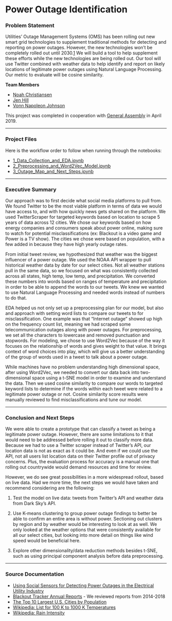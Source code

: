 # Power Outage Identification

### Problem Statement 

Utilities’ Outage Management Systems (OMS) has been rolling out new smart grid technologies to supplement traditional methods for detecting and reporting on power outages. However, the new technologies won’t be completely rolled out until 2030.[1](http://people.stern.nyu.edu/kbauman/research/papers/2015_KBauman_WITS.pdf) We will build a tool to help supplement these efforts while the new technologies are being rolled out. Our tool will use Twitter combined with weather data to help identify and report on likely locations of legitimate power outages using Natural Language Processing. Our metric to evaluate will be cosine similarity.

**Team Members**

- [Noah Christiansen](https://www.linkedin.com/in/noah-christiansen/)
- [Jen Hill](https://www.linkedin.com/in/jenhill/)
- [Vonn Napoleon Johnson](https://www.linkedin.com/in/johnsovo/)

This project was completed in cooperation with [General Assembly](https://generalassemb.ly) in April 2019.

---

### Project Files

Here is the workflow order to follow when running through the notebooks:

- [1_Data_Collection_and_EDA.ipynb](./1_Data_Collection_and_EDA.ipynb)
- [2_Preprocessing_and_Word2Vec_Model.ipynb](./2_Preprocessing_and_Word2Vec_Model.ipynb)
- [3_Outage_Map_and_Next_Steps.ipynb](./3_Outage_Map_and_Next_Steps.ipynb)

---

### Executive Summary

Our approach was to first decide what social media platforms to pull from. We found Twitter to be the most viable platform in terms of data we would have access to, and with how quickly news gets shared on the platform. We used TwitterScraper for targeted keywords based on location to scrape 5 years of data across 12 cities. We chose our keywords based on how energy companies and consumers speak about power online, making sure to watch for potential misclassifications (ex: Blackout is a video game and Power is a TV show). The cities we chose were based on population, with a few added in because they have high yearly outage rates.

From initial tweet review, we hypothesized that weather was the biggest influencer of a power outage. We used the NOAA API wrapper to pull historical weather data by date for our select cities. Not all weather stations pull in the same data, so we focused on what was consistently collected across all states, high temp, low temp, and precipitation. We converted these numbers into words based on ranges of temperature and precipitation in order to be able to append the words to our tweets. We knew we wanted to use Natural Language Processing and needed words instead of numbers to do that.

EDA helped us not only set up a preprocessing plan for our model, but also and approach with setting word lists to compare our tweets to for misclassification. One example was that “Internet outage” showed up high on the frequency count list, meaning we had scraped some telecommunication outages along with power outages. For preprocessing, we set all the characters to lowercase and removed punctuation and stopwords. For modeling, we chose to use Word2Vec because of the way it focuses on the relationship of words and gives weight to that value. It brings context of word choices into play, which will give us a better understanding of the group of words used in a tweet to talk about a power outage.

While machines have no problem understanding high dimensional space, after using Word2Vec, we needed to convert our data back into two-dimensional space using a t-SNE model in order to examine and understand the data. Then we used cosine similarity to compare our words to targeted keyword lists to determine if the words within each tweet were related to a legitimate power outage or not. Cosine similarity score results were manually reviewed to find misclassifications and tune our model. 

---

### Conclusion and Next Steps

We were able to create a prototype that can classify a tweet as being a legitimate power outage. However, there are some limitations to it that would need to be addressed before rolling it out to classify more data. Because we had to use a Twitter scraper instead of Twitter’s API, our location data is not as exact as it could be. And even if we could use the API, not all users list location data on their Twitter profile out of privacy concerns. Plus, the evaluation process for accuracy is a manual one that rolling out countrywide would demand resources and time for review.

However, we do see great possibilities in a more widespread rollout, based on live data. Had we more time, the next steps we would have taken and recommend considering are the following:

1. Test the model on live data: tweets from Twitter’s API and weather data from Dark Sky’s API. 

2. Use K-means clustering to group power outage findings to better be able to confirm an entire area is without power. Sectioning out clusters by region and by weather would be interesting to look at as well. We only looked at the weather options that were consistently available for all our select cities, but looking into more detail on things like wind speed would be beneficial here.

3. Explore other dimensionality/data reduction methods besides t-SNE, such as using principal component analysis before data preprocessing.


---

### Source Documentation

- [Using Social Sensors for Detecting Power Outages in the Electrical Utility Industry](http://people.stern.nyu.edu/kbauman/research/papers/2015_KBauman_WITS.pdf) 
- [Blackout Tracker Annual Reports](https://switchon.eaton.com/plug/blackout-tracker) - We reviewed reports from 2014-2018
- [The Top 10 Largest U.S. Cities by Population](https://www.flickr.com/places/info/1)
- [Wikipedia: List for 100 K to 1000 K Temperatures](https://en.wikipedia.org/wiki/Orders_of_magnitude_(temperature)#Detailed_list_for_100_K_to_1000_K) 
- [Wikipedia: Rain Intensity](https://en.wikipedia.org/wiki/Rain#Intensity)